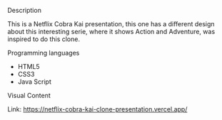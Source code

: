 

Description 

This is a Netflix Cobra Kai presentation, this one has a different design about this interesting serie, where it shows Action and Adventure, was inspired to do this clone.


Programming languages

<ul>
<li>HTML5</li>
<li>CSS3</li>
<li>Java Script </li>

</ul>

Visual Content

Link: https://netflix-cobra-kai-clone-presentation.vercel.app/

